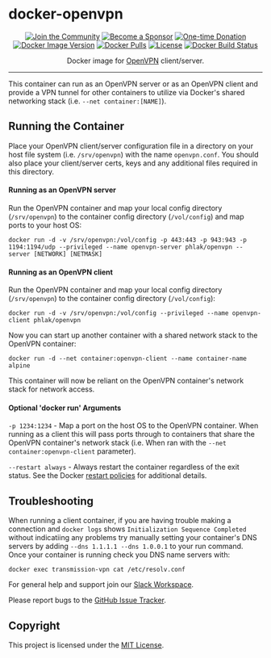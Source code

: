 docker-openvpn
==============

<p align="center">
    <a href="https://github.com/PHLAK/docker-openvpn/discussions"><img src="https://img.shields.io/badge/Join_the-Community-7b16ff.svg?style=for-the-badge" alt="Join the Community"></a>
    <a href="https://github.com/users/PHLAK/sponsorship"><img src="https://img.shields.io/badge/Become_a-Sponsor-cc4195.svg?style=for-the-badge" alt="Become a Sponsor"></a>
    <a href="https://paypal.me/ChrisKankiewicz"><img src="https://img.shields.io/badge/Make_a-Donation-006bb6.svg?style=for-the-badge" alt="One-time Donation"></a>
    <br>
    <a href="https://hub.docker.com/repository/docker/phlak/openvpn/tags"><img alt="Docker Image Version" src="https://img.shields.io/docker/v/phlak/openvpn?style=flat-square&sort=semver"></a>
    <a href="https://hub.docker.com/repository/docker/phlak/openvpn"><img alt="Docker Pulls" src="https://img.shields.io/docker/pulls/phlak/openvpn?style=flat-square"></a>
    <a href="https://github.com/PHLAK/docker-openvpn/blob/master/LICENSE"><img src="https://img.shields.io/github/license/PHLAK/docker-openvpn?style=flat-square" alt="License"></a>
    <a href="https://hub.docker.com/repository/docker/phlak/openvpn/builds"><img alt="Docker Build Status" src="https://img.shields.io/docker/build/phlak/openvpn?style=flat-square"></a>
</p>

<p align="center">
    Docker image for <a href="https://openvpn.net">OpenVPN</a> client/server.
</p>

---

This container can run as an OpenVPN server or as an OpenVPN client and provide a VPN tunnel for
other containers to utilize via Docker's shared networking stack (i.e. `--net container:[NAME]`).

Running the Container
---------------------

Place your OpenVPN client/server configuration file in a directory on your host file system
(i.e. `/srv/openvpn`) with the name `openvpn.conf`. You should also place your client/server certs,
keys and any additional files required in this directory.


#### Running as an OpenVPN server

Run the OpenVPN container and map your local config directory (`/srv/openvpn`) to the container
config directory (`/vol/config`) and map ports to your host OS:

    docker run -d -v /srv/openvpn:/vol/config -p 443:443 -p 943:943 -p 1194:1194/udp --privileged --name openvpn-server phlak/openvpn --server [NETWORK] [NETMASK]


#### Running as an OpenVPN client

Run the OpenVPN container and map your local config directory (`/srv/openvpn`) to the container
config directory (`/vol/config`):

    docker run -d -v /srv/openvpn:/vol/config --privileged --name openvpn-client phlak/openvpn

Now you can start up another container with a shared network stack to the OpenVPN container:

    docker run -d --net container:openvpn-client --name container-name alpine

This container will now be reliant on the OpenVPN container's network stack for network access.


#### Optional 'docker run' Arguments

`-p 1234:1234` - Map a port on the host OS to the OpenVPN container. When running as a client this
                 will pass ports through to containers that share the OpenVPN container's network
                 stack (i.e. When ran with the `--net container:openvpn-client` parameter).

`--restart always` - Always restart the container regardless of the exit status. See the Docker
                     [restart policies](https://goo.gl/OI87rA) for additional details.


Troubleshooting
---------------

When running a client container, if you are having trouble making a connection and `docker logs`
shows `Initialization Sequence Completed` without indicatiing any problems try manually setting your
container's DNS servers by adding `--dns 1.1.1.1 --dns 1.0.0.1` to your run command. Once your
container is running check you DNS name servers with:

    docker exec transmission-vpn cat /etc/resolv.conf

For general help and support join our [Slack Workspace](https://ln.phlak.net/join-slack).

Please report bugs to the [GitHub Issue Tracker](https://github.com/PHLAK/docker-openvpn/issues).


Copyright
---------

This project is licensed under the [MIT License](https://github.com/PHLAK/docker-openvpn/blob/master/LICENSE).
